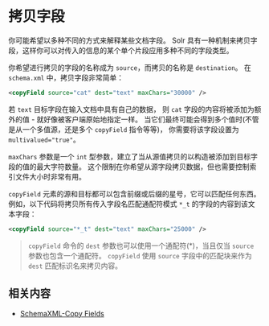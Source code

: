 # 拷贝字段

你可能希望以多种不同的方式来解释某些文档字段。
Solr 具有一种机制来拷贝字段，这样你可以对传入的信息的某个单个片段应用多种不同的字段类型。

你希望进行拷贝的字段的名称成为 `source`，而拷贝的名称是 `destination`。
在 `schema.xml` 中，拷贝字段非常简单：

```xml
<copyField source="cat" dest="text" maxChars="30000" />
```

若 `text` 目标字段在输入文档中具有自己的数据，
则 `cat` 字段的内容将被添加为额外的值 - 就好像被客户端原始地指定一样。
当它们最终可能会得到多个值时(不管是从一个多值源，还是多个 `copyField` 指令等等)，
你需要将该字段设置为 `multivalued="true"`。

`maxChars` 参数是一个 `int` 型参数，建立了当从源值拷贝的以构造被添加到目标字段的值的最大字符数量。
这个限制在你希望从源字段拷贝数据，但也需要控制索引文件大小时非常有用。

`copyField` 元素的源和目标都可以包含前缀或后缀的星号，它可以匹配任何东西。
例如，以下代码将拷贝所有传入字段名匹配通配符模式 `*_t` 的字段的内容到该文本字段：

```xml
<copyField source="*_t" dest="text" maxChars="25000" />
```

> `copyField` 命令的 `dest` 参数也可以使用一个通配符(*)，当且仅当 `source` 参数也包含一个通配符。
> `copyField` 使用 `source` 字段中的匹配块来作为 `dest` 匹配标识名来拷贝内容。

## 相关内容

* [SchemaXML-Copy Fields](http://wiki.apache.org/solr/SchemaXml#Copy_Fields)
